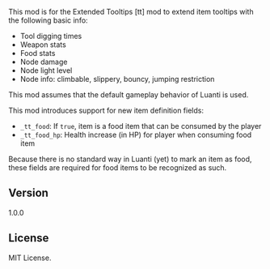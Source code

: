 This mod is for the Extended Tooltips [tt] mod to extend item tooltips with the following
basic info:

* Tool digging times
* Weapon stats
* Food stats
* Node damage
* Node light level
* Node info: climbable, slippery, bouncy, jumping restriction

This mod assumes that the default gameplay behavior of Luanti is used.

This mod introduces support for new item definition fields:

* `_tt_food`: If `true`, item is a food item that can be consumed by the player
* `_tt_food_hp`: Health increase (in HP) for player when consuming food item

Because there is no standard way in Luanti (yet) to mark an item as food, these fields
are required for food items to be recognized as such.

## Version
1.0.0

## License
MIT License.
